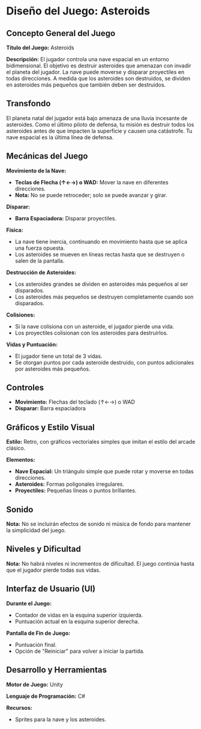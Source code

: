 # Diseño del Juego: Asteroids

## Concepto General del Juego

**Título del Juego:** Asteroids

**Descripción:** El jugador controla una nave espacial en un entorno bidimensional. El objetivo es destruir asteroides que amenazan con invadir el planeta del jugador. La nave puede moverse y disparar proyectiles en todas direcciones. A medida que los asteroides son destruidos, se dividen en asteroides más pequeños que también deben ser destruidos.

## Transfondo

El planeta natal del jugador está bajo amenaza de una lluvia incesante de asteroides. Como el último piloto de defensa, tu misión es destruir todos los asteroides antes de que impacten la superficie y causen una catástrofe. Tu nave espacial es la última línea de defensa.

## Mecánicas del Juego

**Movimiento de la Nave:**

- **Teclas de Flecha (↑←→) o WAD:** Mover la nave en diferentes direcciones.
- **Nota:** No se puede retroceder; solo se puede avanzar y girar.

**Disparar:**

- **Barra Espaciadora:** Disparar proyectiles.

**Física:**

- La nave tiene inercia, continuando en movimiento hasta que se aplica una fuerza opuesta.
- Los asteroides se mueven en líneas rectas hasta que se destruyen o salen de la pantalla.

**Destrucción de Asteroides:**

- Los asteroides grandes se dividen en asteroides más pequeños al ser disparados.
- Los asteroides más pequeños se destruyen completamente cuando son disparados.

**Colisiones:**

- Si la nave colisiona con un asteroide, el jugador pierde una vida.
- Los proyectiles colisionan con los asteroides para destruirlos.

**Vidas y Puntuación:**

- El jugador tiene un total de 3 vidas.
- Se otorgan puntos por cada asteroide destruido, con puntos adicionales por asteroides más pequeños.

## Controles

- **Movimiento:** Flechas del teclado (↑←→) o WAD
- **Disparar:** Barra espaciadora

## Gráficos y Estilo Visual

**Estilo:** Retro, con gráficos vectoriales simples que imitan el estilo del arcade clásico.

**Elementos:**

- **Nave Espacial:** Un triángulo simple que puede rotar y moverse en todas direcciones.
- **Asteroides:** Formas poligonales irregulares.
- **Proyectiles:** Pequeñas líneas o puntos brillantes.

## Sonido

**Nota:** No se incluirán efectos de sonido ni música de fondo para mantener la simplicidad del juego.

## Niveles y Dificultad

**Nota:** No habrá niveles ni incrementos de dificultad. El juego continúa hasta que el jugador pierde todas sus vidas.

## Interfaz de Usuario (UI)

**Durante el Juego:**

- Contador de vidas en la esquina superior izquierda.
- Puntuación actual en la esquina superior derecha.

**Pantalla de Fin de Juego:**

- Puntuación final.
- Opción de "Reiniciar" para volver a iniciar la partida.

## Desarrollo y Herramientas

**Motor de Juego:** Unity

**Lenguaje de Programación:** C#

**Recursos:**

- Sprites para la nave y los asteroides.
